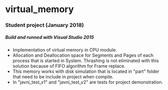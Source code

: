 # virtual_memory

### Student project (January 2018)
##### Build and runned with Visual Studio 2015

* Implementation of virtual memory in CPU module.
* Allocation and Deallocation space for Segments and Pages of each process that is started in System. Thrashing is not eliminated with this solution because of FIFO algorithm for Frame replace. 
* This memory works with disk simulation that is located in "part" folder that need to be include in project when compile.
* In "javni_test_v1" and "javni_test_v2" are tests for project demonstration.
